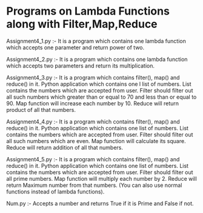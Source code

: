# Programs on Lambda Functions along with Filter,Map,Reduce

Assignment4_1.py :- It is a program which contains one lambda function which accepts one parameter and return power of two.

Assignment4_2.py :- It is a program which contains one lambda function which accepts two parameters and return its multiplication.

Assignment4_3.py :- It is a program which contains filter(), map() and reduce() in it. Python application which contains one l list of numbers. List contains the numbers which are accepted from user. Filter should filter out all such numbers which greater than or equal to 70 and less than or equal to 90. Map function will increase each number by 10. Reduce will return product of all that numbers.

Assignment4_4.py :- It is a program which contains filter(), map() and reduce() in it. Python application which contains one list of numbers. List contains the numbers which are accepted from user. Filter should filter out all such numbers which are even. Map function will calculate its square. Reduce will return addition of all that numbers.

Assignment4_5.py :- It is a program which contains filter(), map() and reduce() in it. Python application which contains one list of numbers. List contains the numbers which are accepted from user. Filter should filter out all prime numbers. Map function will multiply each number by 2. Reduce will return Maximum number from that numbers. (You can also use normal functions instead of lambda functions).

Num.py :- Accepts a number and returns True if it is Prime and False if not.
